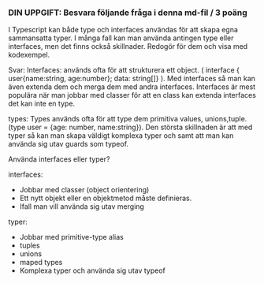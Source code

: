 ### DIN UPPGIFT: Besvara följande fråga i denna md-fil / 3 poäng

I Typescript kan både type och interfaces användas för att skapa egna sammansatta typer. I många fall kan man använda antingen type eller interfaces, men det finns också skillnader. Redogör för dem och visa med kodexempel.

Svar: Interfaces: används ofta för att strukturera ett object. ( interface { user{name:string, age:number}; data: string[]} ). Med interfaces så man kan även extenda dem och merga dem med andra interfaces. Interfaces är mest populära när man jobbar med classer för att en class kan extenda interfaces det kan inte en type.

types: Types används ofta för att type dem primitiva values, unions,tuple. (type user = {age: number, name:string}). Den största skillnaden är att med typer så kan man skapa väldigt komplexa typer och samt att man kan använda sig utav guards som typeof.

Använda interfaces eller typer?

interfaces:

- Jobbar med classer (object orientering)
- Ett nytt objekt eller en objektmetod måste definieras.
- Ifall man vill använda sig utav merging

typer:

- Jobbar med primitive-type alias
- tuples
- unions
- maped types
- Komplexa typer och använda sig utav typeof
